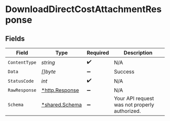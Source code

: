 # DownloadDirectCostAttachmentResponse


## Fields

| Field                                                  | Type                                                   | Required                                               | Description                                            |
| ------------------------------------------------------ | ------------------------------------------------------ | ------------------------------------------------------ | ------------------------------------------------------ |
| `ContentType`                                          | *string*                                               | :heavy_check_mark:                                     | N/A                                                    |
| `Data`                                                 | *[]byte*                                               | :heavy_minus_sign:                                     | Success                                                |
| `StatusCode`                                           | *int*                                                  | :heavy_check_mark:                                     | N/A                                                    |
| `RawResponse`                                          | [*http.Response](https://pkg.go.dev/net/http#Response) | :heavy_minus_sign:                                     | N/A                                                    |
| `Schema`                                               | [*shared.Schema](../../models/shared/schema.md)        | :heavy_minus_sign:                                     | Your API request was not properly authorized.          |